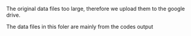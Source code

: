 The original data files too large, therefore we upload them to the google drive.

The data files in this foler are mainly from the codes output
